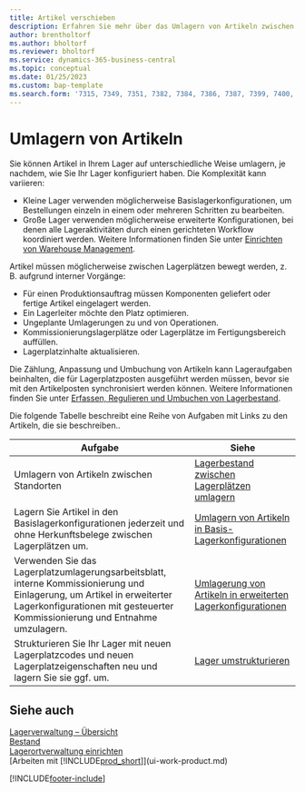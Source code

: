 ```yaml
---
title: Artikel verschieben
description: Erfahren Sie mehr über das Umlagern von Artikeln zwischen Lagerplätzen in Ihrem Lager.
author: brentholtorf
ms.author: bholtorf
ms.reviewer: bholtorf
ms.service: dynamics-365-business-central
ms.topic: conceptual
ms.date: 01/25/2023
ms.custom: bap-template
ms.search.form: '7315, 7349, 7351, 7382, 7384, 7386, 7387, 7399, 7400, 9314, 9330, 9345'
---
```

# Umlagern von Artikeln

Sie können Artikel in Ihrem Lager auf unterschiedliche Weise umlagern, je nachdem, wie Sie Ihr Lager konfiguriert haben. Die Komplexität kann variieren:

* Kleine Lager verwenden möglicherweise Basislagerkonfigurationen, um Bestellungen einzeln in einem oder mehreren Schritten zu bearbeiten.
* Große Lager verwenden möglicherweise erweiterte Konfigurationen, bei denen alle Lageraktivitäten durch einen gerichteten Workflow koordiniert werden. Weitere Informationen finden Sie unter [Einrichten von Warehouse Management](warehouse-setup-warehouse.md).

Artikel müssen möglicherweise zwischen Lagerplätzen bewegt werden, z. B. aufgrund interner Vorgänge:

* Für einen Produktionsauftrag müssen Komponenten geliefert oder fertige Artikel eingelagert werden.
* Ein Lagerleiter möchte den Platz optimieren.
* Ungeplante Umlagerungen zu und von Operationen.
* Kommissionierungslagerplätze oder Lagerplätze im Fertigungsbereich auffüllen.
* Lagerplatzinhalte aktualisieren.

Die Zählung, Anpassung und Umbuchung von Artikeln kann Lageraufgaben beinhalten, die für Lagerplatzposten ausgeführt werden müssen, bevor sie mit den Artikelposten synchronisiert werden können. Weitere Informationen finden Sie unter [Erfassen, Regulieren und Umbuchen von Lagerbestand](inventory-how-count-adjust-reclassify.md).  

 Die folgende Tabelle beschreibt eine Reihe von Aufgaben mit Links zu den Artikeln, die sie beschreiben..

|**Aufgabe**|**Siehe**|  
|------------|-------------|  
|Umlagern von Artikeln zwischen Standorten|[Lagerbestand zwischen Lagerplätzen umlagern](inventory-how-transfer-between-locations.md)|
|Lagern Sie Artikel in den Basislagerkonfigurationen jederzeit und ohne Herkunftsbelege zwischen Lagerplätzen um.|[Umlagern von Artikeln in Basis-Lagerkonfigurationen](warehouse-how-to-move-items-ad-hoc-in-basic-warehousing.md)|
|Verwenden Sie das Lagerplatzumlagerungsarbeitsblatt, interne Kommissionierung und Einlagerung, um Artikel in erweiterter Lagerkonfigurationen mit gesteuerter Kommissionierung und Entnahme umzulagern.|[Umlagerung von Artikeln in erweiterten Lagerkonfigurationen](warehouse-how-to-move-items-in-advanced-warehousing.md)|  
|Strukturieren Sie Ihr Lager mit neuen Lagerplatzcodes und neuen Lagerplatzeigenschaften neu und lagern Sie sie ggf. um.|[Lager umstrukturieren](warehouse-how-to-restructure-warehouses.md)|  

## Siehe auch 

[Lagerverwaltung – Übersicht ](design-details-warehouse-management.md)  
[Bestand](inventory-manage-inventory.md)  
[Lagerortverwaltung einrichten](warehouse-setup-warehouse.md)  
[Arbeiten mit [!INCLUDE[prod_short](includes/prod_short.md)]](ui-work-product.md)


[!INCLUDE[footer-include](includes/footer-banner.md)]
